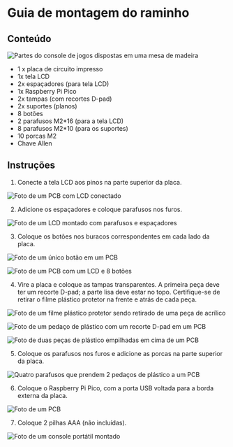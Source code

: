 # Guia de montagem do raminho

## Conteúdo

![Partes do console de jogos dispostas em uma mesa de madeira](https://cloud-6po09tv9d-hack-club-bot.vercel.app/4everything.jpg)

- 1 x placa de circuito impresso
- 1x tela LCD
- 2x espaçadores (para tela LCD)
- 1x Raspberry Pi Pico
- 2x tampas (com recortes D-pad)
- 2x suportes (planos)
- 8 botões
- 2 parafusos M2\*16 (para a tela LCD)
- 8 parafusos M2\*10 (para os suportes)
- 10 porcas M2
- Chave Allen

## Instruções

1. Conecte a tela LCD aos pinos na parte superior da placa.

![Foto de um PCB com LCD conectado](https://cloud-6po09tv9d-hack-club-bot.vercel.app/2lcd-no-spacers.jpg)

2. Adicione os espaçadores e coloque parafusos nos furos.

![Foto de um LCD montado com parafusos e espaçadores](https://cloud-6po09tv9d-hack-club-bot.vercel.app/1screws-through-spacers.jpg)

3. Coloque os botões nos buracos correspondentes em cada lado da placa.

![Foto de um único botão em um PCB](https://cloud-6po09tv9d-hack-club-bot.vercel.app/0singlebutton.jpg)

![Foto de um PCB com um LCD e 8 botões](https://cloud-obltnnp51-hack-club-bot.vercel.app/5all-buttons.jpg)

4. Vire a placa e coloque as tampas transparentes. A primeira peça deve ter um recorte D-pad; a parte lisa deve estar no topo. Certifique-se de retirar o filme plástico protetor na frente e atrás de cada peça.

![Foto de um filme plástico protetor sendo retirado de uma peça de acrílico](https://cloud-6po09tv9d-hack-club-bot.vercel.app/3peel-plastic.jpg)

![Foto de um pedaço de plástico com um recorte D-pad em um PCB](https://cloud-obltnnp51-hack-club-bot.vercel.app/4backing1.jpg)

![Foto de duas peças de plástico empilhadas em cima de um PCB](https://cloud-obltnnp51-hack-club-bot.vercel.app/3backing2.jpg)

5. Coloque os parafusos nos furos e adicione as porcas na parte superior da placa.

![Quatro parafusos que prendem 2 pedaços de plástico a um PCB](https://cloud-obltnnp51-hack-club-bot.vercel.app/2backing-withscrews.jpg)

6. Coloque o Raspberry Pi Pico, com a porta USB voltada para a borda externa da placa.

![Foto de um PCB](https://cloud-obltnnp51-hack-club-bot.vercel.app/0pico.jpg)

7. Coloque 2 pilhas AAA (não incluídas).

![Foto de um console portátil montado](https://cloud-93zuth77c-hack-club-bot.vercel.app/0img_1613.jpg)
